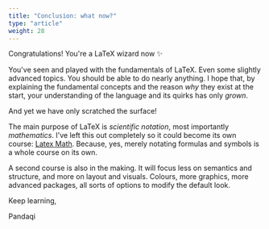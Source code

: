 ```yaml
---
title: "Conclusion: what now?"
type: "article"
weight: 28
---
```


Congratulations! You're a LaTeX wizard now ✨

You've seen and played with the fundamentals of LaTeX. Even some slightly advanced topics. You should be able to do nearly anything. I hope that, by explaining the fundamental concepts and the reason _why_ they exist at the start, your understanding of the language and its quirks has only _grown_.

And yet we have only scratched the surface! 

The main purpose of LaTeX is _scientific notation_, most importantly _mathematics_. I've left this out completely so it could become its own course: [Latex Math](/tutorials/writing/latex-math). Because, yes, merely notating formulas and symbols is a whole course on its own.

A second course is also in the making. It will focus less on semantics and structure, and more on layout and visuals. Colours, more graphics, more advanced packages, all sorts of options to modify the default look.

Keep learning,

Pandaqi